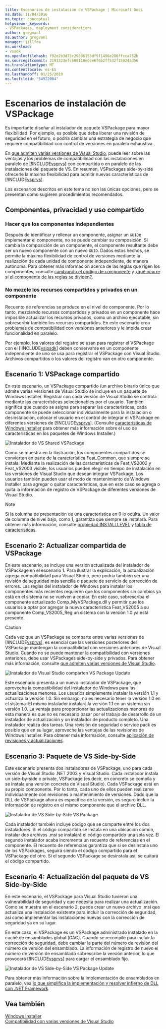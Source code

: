 ```yaml
---
title: Escenarios de instalación de VSPackage | Microsoft Docs
ms.date: 11/04/2016
ms.topic: conceptual
helpviewer_keywords:
- VSPackages, deployment considerations
author: gregvanl
ms.author: gregvanl
manager: jillfra
ms.workload:
- vssdk
ms.openlocfilehash: f92e2b3d73c29896153df9f1496e286ffcca752b
ms.sourcegitcommit: 2193323efc608118e0ce6f6b2ff532f158245d56
ms.translationtype: MT
ms.contentlocale: es-ES
ms.lasthandoff: 01/25/2019
ms.locfileid: "54922004"
---
```

# <a name="vspackage-setup-scenarios"></a>Escenarios de instalación de VSPackage

Es importante diseñar al instalador de paquete VSPackage para mayor flexibilidad. Por ejemplo, es posible que deba liberar una revisión de seguridad en el futuro, o podría cambiar una estrategia de negocio que requiere compatibilidad con control de versiones en paralelo exhaustiva.

En [que admiten varias versiones de Visual Studio](../../extensibility/supporting-multiple-versions-of-visual-studio.md), puede leer sobre las ventajas y los problemas de compatibilidad con las instalaciones en paralelo de [!INCLUDE[vsprvs](../../code-quality/includes/vsprvs_md.md)] con compartida o en paralelo de las instalaciones del paquete de VS. En resumen, VSPackages side-by-side ofrecerle la máxima flexibilidad para admitir nuevas características de [!INCLUDE[vsprvs](../../code-quality/includes/vsprvs_md.md)].

Los escenarios descritos en este tema no son las únicas opciones, pero se presentan como sugieren procedimientos recomendados.

## <a name="components-privacy-and-sharing"></a>Componentes, privacidad y uso compartido

### <a name="make-your-components-independent"></a>Hacer que los componentes independientes

Después de identificar y rellenar un componente, asignar un `GUID`e implementar el componente, no se puede cambiar su composición. Si cambia la composición de un componente, el componente resultante debe ser un nuevo componente con un nuevo `GUID`. Dados estos hechos, se permite la máxima flexibilidad de control de versiones mediante la realización de cada unidad de componente independiente, de manera autónoma. Para obtener más información acerca de las reglas que rigen los componentes, consulte [cambiando el código de componente](/windows/desktop/Msi/changing-the-component-code) y [¿qué ocurre si el componente de las reglas se dividen?](/windows/desktop/Msi/what-happens-if-the-component-rules-are-broken).

### <a name="do-not-mix-shared-and-private-resources-in-a-component"></a>No mezcle los recursos compartidos y privados en un componente

Recuento de referencias se produce en el nivel de componente. Por lo tanto, mezclando recursos compartidos y privados en un componente hace imposible actualizar los recursos privados, como un archivo ejecutable, sin sobrescribir también los recursos compartidos. En este escenario crea problemas de compatibilidad con versiones anteriores y le impida crear funcionalidad en paralelo.

Por ejemplo, los valores del registro se usan para registrar el VSPackage con el [!INCLUDE[vsipsdk](../../extensibility/includes/vsipsdk_md.md)] deben conservarse en un componente independiente de uno se usa para registrar el VSPackage con Visual Studio. Archivos compartidos o los valores del registro van en otro componente.

## <a name="scenario-1-shared-vspackage"></a>Escenario 1: VSPackage compartido

En este escenario, un VSPackage compartido (un archivo binario único que admite varias versiones de Visual Studio se incluye en un paquete de Windows Installer. Registrar con cada versión de Visual Studio se controla mediante las características seleccionables por el usuario. También significa que cuando se asigna para separar las características, cada componente se puede seleccionar individualmente para la instalación o desinstalación, colocar el usuario en el control de integrar el VSPackage en diferentes versiones de [!INCLUDE[vsprvs](../../code-quality/includes/vsprvs_md.md)]. (Consulte [características de Windows Installer](/windows/desktop/Msi/windows-installer-features) para obtener más información sobre el uso de características en los paquetes de Windows Installer.)

![Instalador de VS Shared VSPackage](../../extensibility/internals/media/vs_sharedpackage.gif "VS_SharedPackage")

Como se muestra en la ilustración, los componentes compartidos se convierten en parte de la característica Feat_Common, que siempre se instala. Mediante la realización de las características de Feat_VS2002 y Feat_VS2003 visible, los usuarios pueden elegir en tiempo de instalación en las versiones de Visual Studio que desean integrar VSPackage. Los usuarios también pueden usar el modo de mantenimiento de Windows Installer para agregar o quitar características, que en este caso se agrega o quita la información de registro de VSPackage de diferentes versiones de Visual Studio.

> [!NOTE]
> Si la columna de presentación de una característica en 0 lo oculta. Un valor de columna de nivel bajo, como 1, garantiza que siempre se instalará. Para obtener más información, consulte [propiedad INSTALLLEVEL](/windows/desktop/Msi/installlevel) y [tabla de características](/windows/desktop/Msi/feature-table).

## <a name="scenario-2-shared-vspackage-update"></a>Escenario 2: Actualizar compartida de VSPackage

En este escenario, se incluye una versión actualizada del instalador de VSPackage en el escenario 1. Para ilustrar la explicación, la actualización agrega compatibilidad para Visual Studio, pero podría también ser una revisión de seguridad más sencilla o paquete de servicio de corrección de errores. Las reglas del instalador de Windows para instalar los componentes más recientes requieren que los componentes sin cambios ya está en el sistema no se vuelven a copiar. En este caso, sobrescriba el componente actualizado Comp_MyVSPackage.dll y permitir que los usuarios a optar por agregar la nueva característica Feat_VS2005 a su componente Comp_VS2005_Reg un sistema con la versión 1.0 ya está presente.

> [!CAUTION]
> Cada vez que un VSPackage se comparte entre varias versiones de [!INCLUDE[vsprvs](../../code-quality/includes/vsprvs_md.md)], es esencial que las versiones posteriores del VSPackage mantengan la compatibilidad con versiones anteriores de Visual Studio. Cuando no se puede mantener la compatibilidad con versiones anteriores, debe usar VSPackages side-by-side y privados. Para obtener más información, consulte [que admiten varias versiones de Visual Studio](../../extensibility/supporting-multiple-versions-of-visual-studio.md).

![Instalador de Visual Studio comparten VS Package Update](../../extensibility/internals/media/vs_sharedpackageupdate.gif "VS_SharedPackageUpdate")

Este escenario presenta a un nuevo instalador de VSPackage, que aprovecha la compatibilidad del instalador de Windows para las actualizaciones menores. Los usuarios simplemente instalar la versión 1.1 y actualiza la versión 1.0. Sin embargo, no es necesario tener la versión 1.0 en el sistema. El mismo instalador instalará la versión 1.1 en un sistema sin versión 1.0. La ventaja para proporcionar las actualizaciones menores de esta manera es que no es necesario pasar por el trabajo de desarrollo de un instalador de actualización y un instalador de producto completo. Una instalador realiza dos tareas. Una revisión de seguridad o service pack es posible que en su lugar, aproveche las ventajas de las revisiones de Windows Installer. Para obtener más información, consulte [aplicación de revisiones y actualizaciones](/windows/desktop/Msi/patching-and-upgrades).

## <a name="scenario-3-side-by-side-vspackage"></a>Escenario 3: Paquete de VS Side-by-Side

Este escenario presenta dos instaladores de VSPackage, uno para cada versión de Visual Studio .NET 2003 y Visual Studio. Cada instalador instala un side-by-side o private, VSPackage (es decir, en concreto se compila y se instala una versión concreta de Visual Studio). Cada VSPackage está en su propio componente. Por lo tanto, cada uno de ellos pueden realizarse individualmente con revisiones o mantenimiento de versiones. Dado que la DLL de VSPackage ahora es específica de la versión, es seguro incluir la información de registro en el mismo componente que el archivo DLL.

![Instalador de VS Side-by-Side VS Package](../../extensibility/internals/media/vs_sbys_package.gif "VS_SbyS_Package")

Cada instalador también incluye código que se comparte entre los dos instaladores. Si el código compartido se instala en una ubicación común, instalar dos archivos .msi se instalará el código compartido una sola vez. El segundo instalador acaba incrementa un recuento de referencias en el componente. El recuento de referencias garantiza que si se desinstala uno de los VSPackages, seguirá siendo el código compartido para el VSPackage del otro. Si el segundo VSPackage se desinstala así, se quitará el código compartido.

## <a name="scenario-4-side-by-side-vspackage-update"></a>Escenario 4: Actualización del paquete de VS Side-by-Side

En este escenario, el VSPackage para Visual Studio tuvieron una vulnerabilidad de seguridad y que necesita para realizar una actualización. Como se muestra en el escenario 2, puede crear un nuevo archivo .msi que actualiza una instalación existente para incluir la corrección de seguridad, así como implementar las instalaciones nuevas con la corrección de seguridad ya en su lugar.

En este caso, el VSPackage es un VSPackage administrado instalado en la caché de ensamblados global (GAC). Cuando se recompile para incluir la corrección de seguridad, debe cambiar la parte del número de revisión del número de versión del ensamblado. La información de registro de nuevo el número de versión de ensamblado sobrescribe la versión anterior, lo que provocará [!INCLUDE[vsprvs](../../code-quality/includes/vsprvs_md.md)] para cargar el ensamblado fijo.

![Instalador de VS Side-by-Side VS Package Update](../../extensibility/internals/media/vs_sbys_packageupdate.gif "VS_SbyS_PackageUpdate")

Para obtener más información sobre la implementación de ensamblados en paralelo, vea [lo que simplifica la implementación y resolver infierno de DLL con .NET Framework](https://msdn.microsoft.com/library/ms973843.aspx).

## <a name="see-also"></a>Vea también

[Windows Installer](/windows/desktop/Msi/windows-installer-portal)  
[Compatibilidad con varias versiones de Visual Studio](../../extensibility/supporting-multiple-versions-of-visual-studio.md)